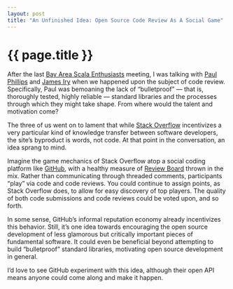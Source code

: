 ```yaml
---
layout: post
title: "An Unfinished Idea: Open Source Code Review As A Social Game"
---
```


{{ page.title }}
================

After the last [Bay Area Scala Enthusiasts](http://groups.google.com/group/scala-base) meeting, I was talking with [Paul Phillips](http://extempore.livejournal.com/) and [James Iry](http://james-iry.blogspot.com/) when we happened upon the subject of code review. Specifically, Paul was bemoaning the lack of “bulletproof” — that is, thoroughly tested, highly reliable — standard libraries and the processes through which they might take shape. From where would the talent and motivation come?

The three of us went on to lament that while [Stack Overflow](http://stackoverflow.com/) incentivizes a very particular kind of knowledge transfer between software developers, the site’s byproduct is words, not code. At that point in the conversation, an idea sprang to mind.

Imagine the game mechanics of Stack Overflow atop a social coding platform like [GitHub](http://github.com/), with a healthy measure of [Review Board](http://www.reviewboard.org/) thrown in the mix. Rather than communicating through threaded comments, participants “play” via code and code reviews. You could continue to assign points, as Stack Overflow does, to allow for easy discovery of top players. The quality of both code submissions and code reviews could be voted upon, and so forth.

In some sense, GitHub’s informal reputation economy already incentivizes this behavior. Still, it’s one idea towards encouraging the open source development of less glamorous but critically important pieces of fundamental software. It could even be beneficial beyond attempting to build “bulletproof” standard libraries, motivating open source development in general.

I’d love to see GitHub experiment with this idea, although their open API means anyone could come along and make it happen.
